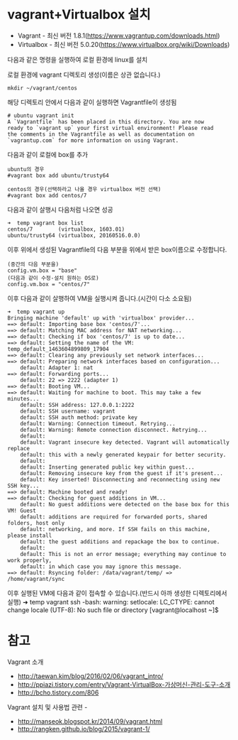 # vagrant+Virtualbox 설치 #
- Vagrant - 최신 버전 1.8.1(https://www.vagrantup.com/downloads.html)
- Virtualbox - 최신 버전 5.0.20(https://www.virtualbox.org/wiki/Downloads)

다음과 같은 명령을 실행하여 로컬 환경에 linux를 설치

로컬 환경에 vagrant 디렉토리 생성(이름은 상관 없습니다.)

	mkdir ~/vagrant/centos

해당 디렉토리 안에서 다음과 같이 실행하면 Vagrantfile이 생성됨

	# ubuntu vagrant init
	A `Vagrantfile` has been placed in this directory. You are now
	ready to `vagrant up` your first virtual environment! Please read
	the comments in the Vagrantfile as well as documentation on
	`vagrantup.com` for more information on using Vagrant.

다음과 같이 로컬에 box를 추가

	ubuntu의 경우
	#vagrant box add ubuntu/trusty64 

	centos의 경우(선택하라고 나올 경우 virtualbox 버전 선택)
	#vagrant box add centos/7

다음과 같이 살행시 다음처럼 나오면 성공

	➜  temp vagrant box list
	centos/7        (virtualbox, 1603.01)
	ubuntu/trusty64 (virtualbox, 20160516.0.0)

이후 위에서 생성된 Vagrantfile의 다음 부분을 위에서 받은 box이름으로 수정합니다.
	
	(중간의 다음 부분을)
	config.vm.box = "base"
	(다음과 같이 수정-설치 원하는 OS로)
	config.vm.box = "centos/7"

이후 다음과 같이 살행하여 VM을 실행시켜 줍니다.(시간이 다소 소요됨)

	➜  temp vagrant up
	Bringing machine 'default' up with 'virtualbox' provider...
	==> default: Importing base box 'centos/7'...
	==> default: Matching MAC address for NAT networking...
	==> default: Checking if box 'centos/7' is up to date...
	==> default: Setting the name of the VM: temp_default_1463604899809_17904
	==> default: Clearing any previously set network interfaces...
	==> default: Preparing network interfaces based on configuration...
	    default: Adapter 1: nat
	==> default: Forwarding ports...
	    default: 22 => 2222 (adapter 1)
	==> default: Booting VM...
	==> default: Waiting for machine to boot. This may take a few minutes...
	    default: SSH address: 127.0.0.1:2222
	    default: SSH username: vagrant
	    default: SSH auth method: private key
	    default: Warning: Connection timeout. Retrying...
	    default: Warning: Remote connection disconnect. Retrying...
	    default:
	    default: Vagrant insecure key detected. Vagrant will automatically replace
	    default: this with a newly generated keypair for better security.
	    default:
	    default: Inserting generated public key within guest...
	    default: Removing insecure key from the guest if it's present...
	    default: Key inserted! Disconnecting and reconnecting using new SSH key...
	==> default: Machine booted and ready!
	==> default: Checking for guest additions in VM...
	    default: No guest additions were detected on the base box for this VM! Guest
	    default: additions are required for forwarded ports, shared folders, host only
	    default: networking, and more. If SSH fails on this machine, please install
	    default: the guest additions and repackage the box to continue.
	    default:
	    default: This is not an error message; everything may continue to work properly,
	    default: in which case you may ignore this message.
	==> default: Rsyncing folder: /data/vagrant/temp/ => /home/vagrant/sync

이후 실행된 VM에 다음과 같이 접속할 수 있습니다.(반드시 아까 생성한 디렉토리에서 실행)
	➜  temp vagrant ssh
	-bash: warning: setlocale: LC_CTYPE: cannot change locale (UTF-8): No such file or directory
	[vagrant@localhost ~]$

# 참고 
Vagrant 소개 
- http://taewan.kim/blog/2016/02/06/vagrant_intro/
- http://ppiazi.tistory.com/entry/Vagrant-VirtualBox-가상머신-관리-도구-소개
- http://bcho.tistory.com/806

Vagrant 설치 및 사용법 관련 - 
- http://manseok.blogspot.kr/2014/09/vagrant.html
- http://rangken.github.io/blog/2015/vagrant-1/



